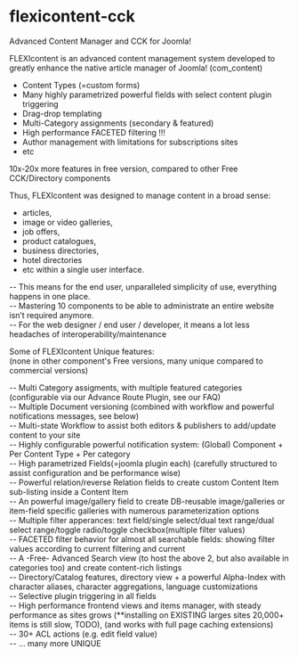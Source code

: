 flexicontent-cck
================

Advanced Content Manager and CCK for Joomla!

FLEXIcontent is an advanced content management system developed to greatly enhance the native article manager of Joomla! (com_content)

- Content Types (=custom forms)
- Many highly parametrized powerful fields with select content plugin triggering
- Drag-drop templating
- Multi-Category assignments (secondary & featured)
- High performance FACETED filtering !!!
- Author management with limitations for subscriptions sites
- etc

10x-20x more features in free version, compared to other Free CCK/Directory components

Thus, FLEXIcontent was designed to manage content in a broad sense:
- articles,
- image or video galleries,
- job offers,
- product catalogues,
- business directories,
- hotel directories
- etc
within a single user interface.

-- This means for the end user, unparalleled simplicity of use, everything happens in one place.  
-- Mastering 10 components to be able to administrate an entire website isn’t required anymore.  
-- For the web designer / end user / developer, it means a lot less headaches of interoperability/maintenance  

Some of FLEXIcontent Unique features:  
(none in other component's Free versions, many unique compared to commercial versions)

-- Multi Category assigments, with multiple featured categories (configurable via our Advance Route Plugin, see our FAQ)  
-- Multiple Document versioning (combined with workflow and powerful notifications messages, see below)  
-- Multi-state Workflow to assist both editors & publishers to add/update content to your site  
-- Highly configurable powerful notification system: (Global) Component + Per Content Type + Per category  
-- High parametrized Fields(=joomla plugin each) (carefully structured to assist configuration and be performance wise)  
-- Powerful relation/reverse Relation fields to create custom Content Item sub-listing inside a Content Item  
-- An powerful image/gallery field to create DB-reusable image/galleries or item-field specific galleries with numerous parameterization options  
-- Multiple filter apperances: text field/single select/dual text range/dual select range/toggle radio/toggle checkbox(multiple filter values)  
-- FACETED filter behavior for almost all searchable fields: showing filter values according to current filtering and current  
-- A -Free- Advanced Search view (to host the above 2, but also available in categories too) and create content-rich listings  
-- Directory/Catalog features, directory view + a powerful Alpha-Index with character aliases, character aggregations, language customizations  
-- Selective plugin triggering in all fields  
-- High performance frontend views and items manager, with steady performance as sites grows (**installing on EXISTING larges sites 20,000+ items is still slow, TODO), (and works with full page caching extensions)  
-- 30+ ACL actions (e.g. edit field value)  
-- ... many more UNIQUE  
